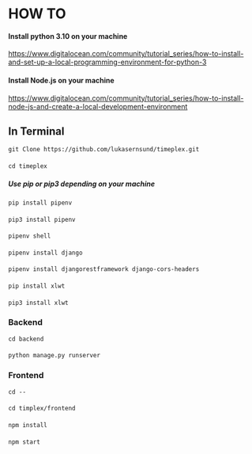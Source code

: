 # HOW TO

#### Install python 3.10 on your machine

https://www.digitalocean.com/community/tutorial_series/how-to-install-and-set-up-a-local-programming-environment-for-python-3

#### Install Node.js on your machine

https://www.digitalocean.com/community/tutorial_series/how-to-install-node-js-and-create-a-local-development-environment


## In Terminal

    git Clone https://github.com/lukasernsund/timeplex.git
####
    cd timeplex
##### Use pip or pip3 depending on your machine
    pip install pipenv  
####
    pip3 install pipenv
####
    pipenv shell
####
    pipenv install django
####
    pipenv install djangorestframework django-cors-headers
####
    pip install xlwt 
####
    pip3 install xlwt 
    
### Backend

    cd backend
####
    python manage.py runserver

### Frontend
    cd --
####
    cd timplex/frontend  
####
    npm install
####
    npm start
 
